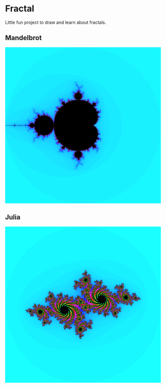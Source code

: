 # Fractal
Little fun project to draw and learn about fractals.

## Mandelbrot
![Mandelbrot Set](Mandelbrot.png)

## Julia
![Julia Set](Julia.png)